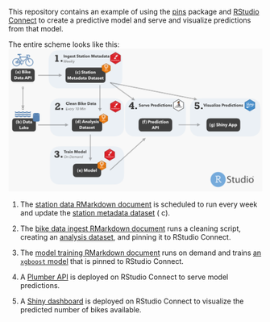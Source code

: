 This repository contains an example of using the [pins]() package and [RStudio Connect]() to create a predictive model and serve and visualize predictions from that model.

The entire scheme looks like this: 
![](./system_schematic.png)

1. The [station data RMarkdown document](https://colorado.rstudio.com/rsc/bike_station_data_ingest/) is scheduled to run every week and update the [station metadata dataset](https://colorado.rstudio.com/rsc/bike_station_info/) ( c).


2. The [bike data ingest RMarkdown document](https://colorado.rstudio.com/rsc/bike_data_ingest/) runs a cleaning script, creating an [analysis dataset](https://colorado.rstudio.com/rsc/bike_model_data/), and pinning it to RStudio Connect.

3. The [model training RMarkdown document](https://colorado.rstudio.com/rsc/bike_model_build/) runs on demand and trains [an `xgboost` model](https://colorado.rstudio.com/rsc/bike_available_model/)  that is pinned to RStudio Connect.

4. A [Plumber API](https://colorado.rstudio.com/rsc/bike_predict/) is deployed on RStudio Connect to serve model predictions. 

5. A [Shiny dashboard](https://colorado.rstudio.com/rsc/bike_predict-app/) is deployed on RStudio Connect to visualize the predicted number of bikes available.
